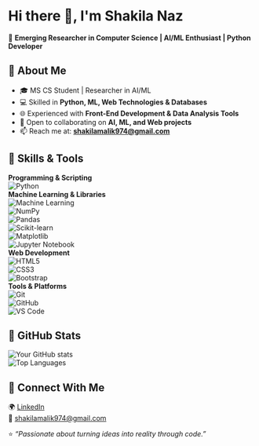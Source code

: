 # Hi there 👋, I'm Shakila Naz
🚀 **Emerging Researcher in Computer Science | AI/ML Enthusiast | Python Developer**

## 🔹 About Me
- 🎓 MS CS Student | Researcher in AI/ML
- 💻 Skilled in **Python, ML, Web Technologies & Databases**
- 🌐 Experienced with **Front-End Development & Data Analysis Tools**
- 🤝 Open to collaborating on **AI, ML, and Web projects**
- 📫 Reach me at: **shakilamalik974@gmail.com**

## 🔹 Skills & Tools
**Programming & Scripting**  
![Python](https://img.shields.io/badge/Python-3776AB?style=for-the-badge&logo=python&logoColor=white)  
**Machine Learning & Libraries**  
![Machine Learning](https://img.shields.io/badge/Machine%20Learning-102230?style=for-the-badge&logo=tensorflow&logoColor=orange)  
![NumPy](https://img.shields.io/badge/NumPy-013243?style=for-the-badge&logo=numpy&logoColor=white)  
![Pandas](https://img.shields.io/badge/Pandas-150458?style=for-the-badge&logo=pandas&logoColor=white)  
![Scikit-learn](https://img.shields.io/badge/Scikit--learn-F7931E?style=for-the-badge&logo=scikitlearn&logoColor=white)  
![Matplotlib](https://img.shields.io/badge/Matplotlib-11557c?style=for-the-badge&logo=plotly&logoColor=white)  
![Jupyter Notebook](https://img.shields.io/badge/Jupyter-F37626?style=for-the-badge&logo=jupyter&logoColor=white)  
**Web Development**  
![HTML5](https://img.shields.io/badge/HTML5-E34F26?style=for-the-badge&logo=html5&logoColor=white)  
![CSS3](https://img.shields.io/badge/CSS3-1572B6?style=for-the-badge&logo=css3&logoColor=white)  
![Bootstrap](https://img.shields.io/badge/Bootstrap-563D7C?style=for-the-badge&logo=bootstrap&logoColor=white)  
**Tools & Platforms**  
![Git](https://img.shields.io/badge/Git-F05033?style=for-the-badge&logo=git&logoColor=white)  
![GitHub](https://img.shields.io/badge/GitHub-181717?style=for-the-badge&logo=github&logoColor=white)  
![VS Code](https://img.shields.io/badge/VS%20Code-0078d7?style=for-the-badge&logo=visual-studio-code&logoColor=white)  

## 🔹 GitHub Stats
![Your GitHub stats](https://github-readme-stats.vercel.app/api?username=shakilamalik974-boop&show_icons=true&theme=tokyonight)  
![Top Languages](https://github-readme-stats.vercel.app/api/top-langs/?username=shakilamalik974-boop&layout=compact&theme=tokyonight)  

## 🔹 Connect With Me
🌍 [LinkedIn](https://www.linkedin.com/in/shakila-naz-23)  
📧 shakilamalik974@gmail.com  

⭐️ *“Passionate about turning ideas into reality through code.”*
